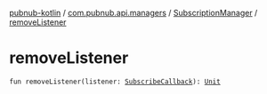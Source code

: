 [pubnub-kotlin](../../index.md) / [com.pubnub.api.managers](../index.md) / [SubscriptionManager](index.md) / [removeListener](./remove-listener.md)

# removeListener

`fun removeListener(listener: `[`SubscribeCallback`](../../com.pubnub.api.callbacks/-subscribe-callback/index.md)`): `[`Unit`](https://kotlinlang.org/api/latest/jvm/stdlib/kotlin/-unit/index.html)